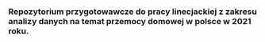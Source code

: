 ### Repozytorium przygotowawcze do pracy linecjackiej z zakresu analizy danych na temat przemocy domowej w polsce w 2021 roku.

